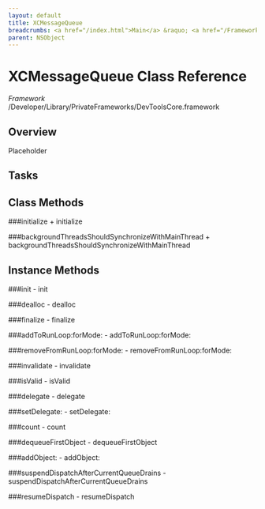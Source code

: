 ```yaml
---
layout: default
title: XCMessageQueue
breadcrumbs: <a href="/index.html">Main</a> &raquo; <a href="/Frameworks.html">Framework</a> &raquo; <a href="/Frameworks/DevToolsCore.html">DevToolsCore</a> &raquo; XCMessageQueue
parent: NSObject 
---
```

# XCMessageQueue Class Reference

*Framework* /Developer/Library/PrivateFrameworks/DevToolsCore.framework

## Overview

Placeholder

## Tasks

## Class Methods

<a name="+initialize"></a>
###initialize
    + initialize

<a name="+backgroundThreadsShouldSynchronizeWithMainThread"></a>
###backgroundThreadsShouldSynchronizeWithMainThread
    + backgroundThreadsShouldSynchronizeWithMainThread

## Instance Methods

<a name="-init"></a>
###init
    - init

<a name="-dealloc"></a>
###dealloc
    - dealloc

<a name="-finalize"></a>
###finalize
    - finalize

<a name="-addToRunLoop:forMode:"></a>
###addToRunLoop:forMode:
    - addToRunLoop:forMode:

<a name="-removeFromRunLoop:forMode:"></a>
###removeFromRunLoop:forMode:
    - removeFromRunLoop:forMode:

<a name="-invalidate"></a>
###invalidate
    - invalidate

<a name="-isValid"></a>
###isValid
    - isValid

<a name="-delegate"></a>
###delegate
    - delegate

<a name="-setDelegate:"></a>
###setDelegate:
    - setDelegate:

<a name="-count"></a>
###count
    - count

<a name="-dequeueFirstObject"></a>
###dequeueFirstObject
    - dequeueFirstObject

<a name="-addObject:"></a>
###addObject:
    - addObject:

<a name="-suspendDispatchAfterCurrentQueueDrains"></a>
###suspendDispatchAfterCurrentQueueDrains
    - suspendDispatchAfterCurrentQueueDrains

<a name="-resumeDispatch"></a>
###resumeDispatch
    - resumeDispatch

